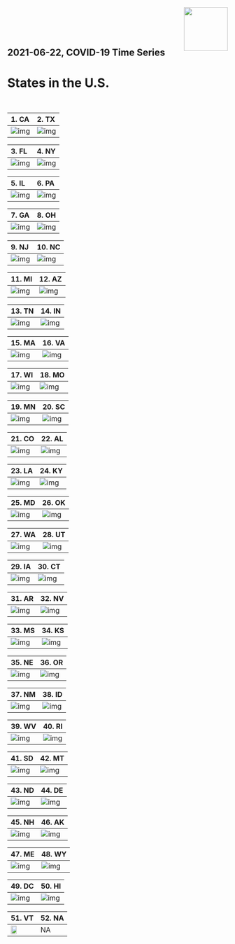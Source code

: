 <img align="right"  height="100" src="/doc/utsw-master-logo-cmyk+BI.png">

 <p>&nbsp;</p> 

 <p>&nbsp;</p> 

## 2021-06-22, COVID-19 Time Series
# States in the U.S. 


 <p>&nbsp;</p> 

|  1. CA  |  2. TX  |  
|  :---   |   :---   |  
|  ![img](/output/states_current/CA_newCases.png)  |  ![img](/output/states_current/TX_newCases.png)  |  

|  3. FL  |  4. NY  |  
|  :---   |   :---   |  
|  ![img](/output/states_current/FL_newCases.png)  |  ![img](/output/states_current/NY_newCases.png)  |  

|  5. IL  |  6. PA  |  
|  :---   |   :---   |  
|  ![img](/output/states_current/IL_newCases.png)  |  ![img](/output/states_current/PA_newCases.png)  |  

|  7. GA  |  8. OH  |  
|  :---   |   :---   |  
|  ![img](/output/states_current/GA_newCases.png)  |  ![img](/output/states_current/OH_newCases.png)  |  

|  9. NJ  |  10. NC  |  
|  :---   |   :---   |  
|  ![img](/output/states_current/NJ_newCases.png)  |  ![img](/output/states_current/NC_newCases.png)  |  

|  11. MI  |  12. AZ  |  
|  :---   |   :---   |  
|  ![img](/output/states_current/MI_newCases.png)  |  ![img](/output/states_current/AZ_newCases.png)  |  

|  13. TN  |  14. IN  |  
|  :---   |   :---   |  
|  ![img](/output/states_current/TN_newCases.png)  |  ![img](/output/states_current/IN_newCases.png)  |  

|  15. MA  |  16. VA  |  
|  :---   |   :---   |  
|  ![img](/output/states_current/MA_newCases.png)  |  ![img](/output/states_current/VA_newCases.png)  |  

|  17. WI  |  18. MO  |  
|  :---   |   :---   |  
|  ![img](/output/states_current/WI_newCases.png)  |  ![img](/output/states_current/MO_newCases.png)  |  

|  19. MN  |  20. SC  |  
|  :---   |   :---   |  
|  ![img](/output/states_current/MN_newCases.png)  |  ![img](/output/states_current/SC_newCases.png)  |  

|  21. CO  |  22. AL  |  
|  :---   |   :---   |  
|  ![img](/output/states_current/CO_newCases.png)  |  ![img](/output/states_current/AL_newCases.png)  |  

|  23. LA  |  24. KY  |  
|  :---   |   :---   |  
|  ![img](/output/states_current/LA_newCases.png)  |  ![img](/output/states_current/KY_newCases.png)  |  

|  25. MD  |  26. OK  |  
|  :---   |   :---   |  
|  ![img](/output/states_current/MD_newCases.png)  |  ![img](/output/states_current/OK_newCases.png)  |  

|  27. WA  |  28. UT  |  
|  :---   |   :---   |  
|  ![img](/output/states_current/WA_newCases.png)  |  ![img](/output/states_current/UT_newCases.png)  |  

|  29. IA  |  30. CT  |  
|  :---   |   :---   |  
|  ![img](/output/states_current/IA_newCases.png)  |  ![img](/output/states_current/CT_newCases.png)  |  

|  31. AR  |  32. NV  |  
|  :---   |   :---   |  
|  ![img](/output/states_current/AR_newCases.png)  |  ![img](/output/states_current/NV_newCases.png)  |  

|  33. MS  |  34. KS  |  
|  :---   |   :---   |  
|  ![img](/output/states_current/MS_newCases.png)  |  ![img](/output/states_current/KS_newCases.png)  |  

|  35. NE  |  36. OR  |  
|  :---   |   :---   |  
|  ![img](/output/states_current/NE_newCases.png)  |  ![img](/output/states_current/OR_newCases.png)  |  

|  37. NM  |  38. ID  |  
|  :---   |   :---   |  
|  ![img](/output/states_current/NM_newCases.png)  |  ![img](/output/states_current/ID_newCases.png)  |  

|  39. WV  |  40. RI  |  
|  :---   |   :---   |  
|  ![img](/output/states_current/WV_newCases.png)  |  ![img](/output/states_current/RI_newCases.png)  |  

|  41. SD  |  42. MT  |  
|  :---   |   :---   |  
|  ![img](/output/states_current/SD_newCases.png)  |  ![img](/output/states_current/MT_newCases.png)  |  

|  43. ND  |  44. DE  |  
|  :---   |   :---   |  
|  ![img](/output/states_current/ND_newCases.png)  |  ![img](/output/states_current/DE_newCases.png)  |  

|  45. NH  |  46. AK  |  
|  :---   |   :---   |  
|  ![img](/output/states_current/NH_newCases.png)  |  ![img](/output/states_current/AK_newCases.png)  |  

|  47. ME  |  48. WY  |  
|  :---   |   :---   |  
|  ![img](/output/states_current/ME_newCases.png)  |  ![img](/output/states_current/WY_newCases.png)  |  

|  49. DC  |  50. HI  |  
|  :---   |   :---   |  
|  ![img](/output/states_current/DC_newCases.png)  |  ![img](/output/states_current/HI_newCases.png)  |  

|  51. VT  |  52. NA  |  
|  :---   |   :---   |  
|  <img src="/output/states_current/VT_newCases.png" width="49.5%"/> |   NA  |  

